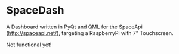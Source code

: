 SpaceDash
=========

A Dashboard written in PyQt and QML for the SpaceApi (http://spaceapi.net/), targeting a RaspberryPi with 7" Touchscreen.

Not functional yet!
